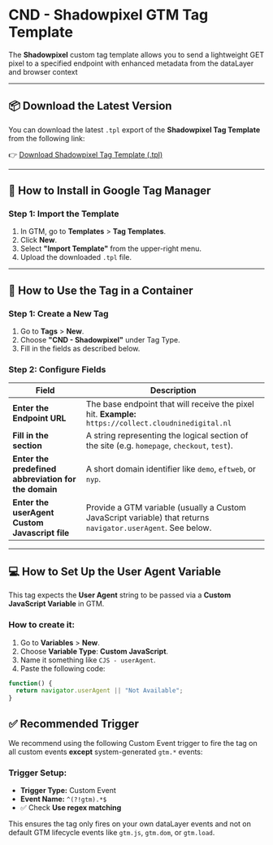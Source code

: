 # CND - Shadowpixel GTM Tag Template

The **Shadowpixel** custom tag template allows you to send a lightweight GET pixel to a specified endpoint with enhanced metadata from the dataLayer and browser context

---

## 📦 Download the Latest Version

You can download the latest `.tpl` export of the **Shadowpixel Tag Template** from the following link:

👉 [Download Shadowpixel Tag Template (.tpl)](https://github.com/cloudninedigital/int-shadow-pixel-gtm-template)  

---

## 🚀 How to Install in Google Tag Manager

### Step 1: Import the Template
1. In GTM, go to **Templates** > **Tag Templates**.
2. Click **New**.
3. Select **"Import Template"** from the upper-right menu.
4. Upload the downloaded `.tpl` file.

---

## 🧩 How to Use the Tag in a Container

### Step 1: Create a New Tag
1. Go to **Tags** > **New**.
2. Choose **"CND - Shadowpixel"** under Tag Type.
3. Fill in the fields as described below.

### Step 2: Configure Fields

| Field | Description |
|-------|-------------|
| **Enter the Endpoint URL** | The base endpoint that will receive the pixel hit. **Example:** `https://collect.cloudninedigital.nl` |
| **Fill in the section** | A string representing the logical section of the site (e.g. `homepage`, `checkout`, `test`). |
| **Enter the predefined abbreviation for the domain** | A short domain identifier like `demo`, `eftweb`, or `nyp`. |
| **Enter the userAgent Custom Javascript file** | Provide a GTM variable (usually a Custom JavaScript variable) that returns `navigator.userAgent`. See below. |

---

## :computer: How to Set Up the User Agent Variable

This tag expects the **User Agent** string to be passed via a **Custom JavaScript Variable** in GTM.

### How to create it:
1. Go to **Variables** > **New**.
2. Choose **Variable Type**: **Custom JavaScript**.
3. Name it something like `CJS - userAgent`.
4. Paste the following code:

```javascript
function() {
  return navigator.userAgent || "Not Available";
}
```

## ✅ Recommended Trigger

We recommend using the following Custom Event trigger to fire the tag on all custom events **except** system-generated `gtm.*` events:

### Trigger Setup:
- **Trigger Type:** Custom Event  
- **Event Name:** `^(?!gtm).*$`  
- ✅ Check **Use regex matching**

This ensures the tag only fires on your own dataLayer events and not on default GTM lifecycle events like `gtm.js`, `gtm.dom`, or `gtm.load`.


